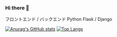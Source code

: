 ### Hi there 👋

フロントエンド / バックエンド
Python
Flask / Django

[![Anurag's GitHub stats](https://github-readme-stats.vercel.app/api?username=xero-py)](https://github.com/anuraghazra/github-readme-stats)
[![Top Langs](https://github-readme-stats.vercel.app/api/top-langs/?username={xero-py})](https://github.com/anuraghazra/github-readme-stats)
